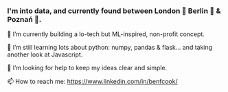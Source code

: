 ### I'm into data, and currently found between London 🎩 Berlin 🐻 & Poznań 🐐.

<!--
**bfc782/bfc782** is a ✨ _special_ ✨ repository because its `README.md` (this file) appears on your GitHub profile.

Here are some ideas to get you started:-->

🔭 I’m currently building a lo-tech but ML-inspired, non-profit concept.

🌱 I’m still learning lots about python: numpy, pandas & flask... and taking another look at Javascript.

🤔 I’m looking for help to keep my ideas clear and simple.

📫 How to reach me: https://www.linkedin.com/in/benfcook/

